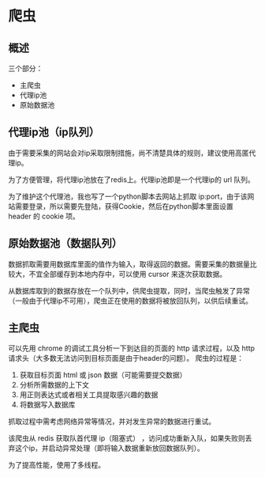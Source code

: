 # 爬虫
## 概述
三个部分：
* 主爬虫 
* 代理ip池
* 原始数据池

## 代理ip池（ip队列）
由于需要采集的网站会对ip采取限制措施，尚不清楚具体的规则，建议使用高匿代理ip。

为了方便管理，将代理ip池放在了redis上。代理ip池即是一个代理ip的 url 队列。

为了维护这个代理池，我也写了一个python脚本去网站上抓取 ip:port，由于该网站需要登录，所以需要先登陆，获得Cookie，然后在python脚本里面设置 header 的 cookie 项。



## 原始数据池（数据队列）
数据抓取需要用数据库里面的值作为输入，取得返回的数据。需要采集的数据量比较大，不宜全部缓存到本地内存中，可以使用 cursor 来逐次获取数据。

从数据库取到的数据存放在一个队列中，供爬虫提取，同时，当爬虫触发了异常（一般由于代理ip不可用），爬虫正在使用的数据将被放回队列，以供后续重试。

## 主爬虫
可以先用 chrome 的调试工具分析一下到达目的页面的 http 请求过程，以及 http 请求头（大多数无法访问到目标页面是由于header的问题）。
爬虫的过程是：
1. 获取目标页面 html 或 json 数据（可能需要提交数据）
2. 分析所需数据的上下文
3. 用正则表达式或者相关工具提取感兴趣的数据
4. 将数据写入数据库

抓取过程中需考虑网络异常等情况，并对发生异常的数据进行重试。

该爬虫从 redis 获取队首代理 ip（阻塞式） ，访问成功重新入队，如果失败则丢弃这个ip，并启动异常处理（即将输入数据重新放回数据队列）。

为了提高性能，使用了多线程。
